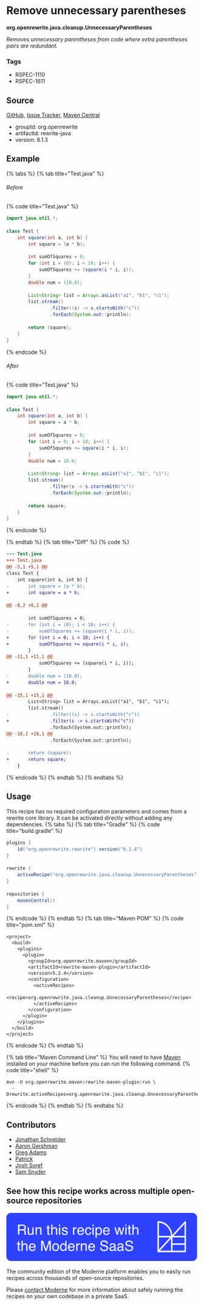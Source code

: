 # Remove unnecessary parentheses

**org.openrewrite.java.cleanup.UnnecessaryParentheses**

_Removes unnecessary parentheses from code where extra parentheses pairs are redundant._

### Tags

* RSPEC-1110
* RSPEC-1611

## Source

[GitHub](https://github.com/openrewrite/rewrite/blob/main/rewrite-java/src/main/java/org/openrewrite/java/cleanup/UnnecessaryParentheses.java), [Issue Tracker](https://github.com/openrewrite/rewrite/issues), [Maven Central](https://central.sonatype.com/artifact/org.openrewrite/rewrite-java/8.1.3/jar)

* groupId: org.openrewrite
* artifactId: rewrite-java
* version: 8.1.3

## Example


{% tabs %}
{% tab title="Test.java" %}

###### Before
{% code title="Test.java" %}
```java
import java.util.*;

class Test {
    int square(int a, int b) {
        int square = (a * b);

        int sumOfSquares = 0;
        for (int i = (0); i < 10; i++) {
            sumOfSquares += (square(i * i, i));
        }
        double num = (10.0);

        List<String> list = Arrays.asList("a1", "b1", "c1");
        list.stream()
                .filter((s) -> s.startsWith("c"))
                .forEach(System.out::println);

        return (square);
    }
}
```
{% endcode %}

###### After
{% code title="Test.java" %}
```java
import java.util.*;

class Test {
    int square(int a, int b) {
        int square = a * b;

        int sumOfSquares = 0;
        for (int i = 0; i < 10; i++) {
            sumOfSquares += square(i * i, i);
        }
        double num = 10.0;

        List<String> list = Arrays.asList("a1", "b1", "c1");
        list.stream()
                .filter(s -> s.startsWith("c"))
                .forEach(System.out::println);

        return square;
    }
}
```
{% endcode %}

{% endtab %}
{% tab title="Diff" %}
{% code %}
```diff
--- Test.java
+++ Test.java
@@ -5,1 +5,1 @@
class Test {
    int square(int a, int b) {
-       int square = (a * b);
+       int square = a * b;

@@ -8,2 +8,2 @@

        int sumOfSquares = 0;
-       for (int i = (0); i < 10; i++) {
-           sumOfSquares += (square(i * i, i));
+       for (int i = 0; i < 10; i++) {
+           sumOfSquares += square(i * i, i);
        }
@@ -11,1 +11,1 @@
            sumOfSquares += (square(i * i, i));
        }
-       double num = (10.0);
+       double num = 10.0;

@@ -15,1 +15,1 @@
        List<String> list = Arrays.asList("a1", "b1", "c1");
        list.stream()
-               .filter((s) -> s.startsWith("c"))
+               .filter(s -> s.startsWith("c"))
                .forEach(System.out::println);
@@ -18,1 +18,1 @@
                .forEach(System.out::println);

-       return (square);
+       return square;
    }
```
{% endcode %}
{% endtab %}
{% endtabs %}


## Usage

This recipe has no required configuration parameters and comes from a rewrite core library. It can be activated directly without adding any dependencies.
{% tabs %}
{% tab title="Gradle" %}
{% code title="build.gradle" %}
```groovy
plugins {
    id("org.openrewrite.rewrite") version("6.1.4")
}

rewrite {
    activeRecipe("org.openrewrite.java.cleanup.UnnecessaryParentheses")
}

repositories {
    mavenCentral()
}

```
{% endcode %}
{% endtab %}
{% tab title="Maven POM" %}
{% code title="pom.xml" %}
```markup
<project>
  <build>
    <plugins>
      <plugin>
        <groupId>org.openrewrite.maven</groupId>
        <artifactId>rewrite-maven-plugin</artifactId>
        <version>5.2.4</version>
        <configuration>
          <activeRecipes>
            <recipe>org.openrewrite.java.cleanup.UnnecessaryParentheses</recipe>
          </activeRecipes>
        </configuration>
      </plugin>
    </plugins>
  </build>
</project>
```
{% endcode %}
{% endtab %}

{% tab title="Maven Command Line" %}
You will need to have [Maven](https://maven.apache.org/download.cgi) installed on your machine before you can run the following command.
{% code title="shell" %}
```shell
mvn -U org.openrewrite.maven:rewrite-maven-plugin:run \
  -Drewrite.activeRecipes=org.openrewrite.java.cleanup.UnnecessaryParentheses
```
{% endcode %}
{% endtab %}
{% endtabs %}

## Contributors
* [Jonathan Schnéider](jkschneider@gmail.com)
* [Aaron Gershman](aegershman@gmail.com)
* [Greg Adams](greg@moderne.io)
* [Patrick](patway99@gmail.com)
* [Josh Soref](2119212+jsoref@users.noreply.github.com)
* [Sam Snyder](sam@moderne.io)


## See how this recipe works across multiple open-source repositories

[![Moderne Link Image](/.gitbook/assets/ModerneRecipeButton.png)](https://app.moderne.io/recipes/org.openrewrite.java.cleanup.UnnecessaryParentheses)

The community edition of the Moderne platform enables you to easily run recipes across thousands of open-source repositories.

Please [contact Moderne](https://moderne.io/product) for more information about safely running the recipes on your own codebase in a private SaaS.
